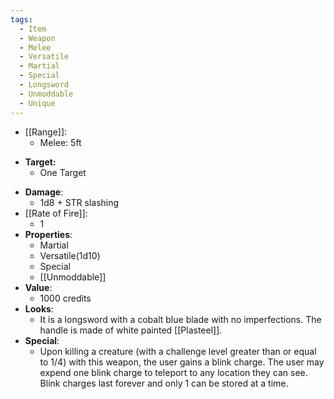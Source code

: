```yaml
---
tags:
  - Item
  - Weapon
  - Melee
  - Versatile
  - Martial
  - Special
  - Longsword
  - Unmoddable
  - Unique
---
```

* [[Range]]:
	* Melee: 5ft
- **Target:**
	- One Target
* **Damage**:
	* 1d8 + STR slashing
* [[Rate of Fire]]:
	* 1
* **Properties**:
	* Martial
	* Versatile(1d10)
	* Special
	* [[Unmoddable]]
* **Value**:
	* 1000 credits
* **Looks**:
	* It is a longsword with a cobalt blue blade with no imperfections. The handle is made of white painted [[Plasteel]].
* **Special**:
	* Upon killing a creature (with a challenge level greater than or equal to 1/4) with this weapon, the user gains a blink charge. The user may expend one blink charge to teleport to any location they can see. Blink charges last forever and only 1 can be stored at a time.